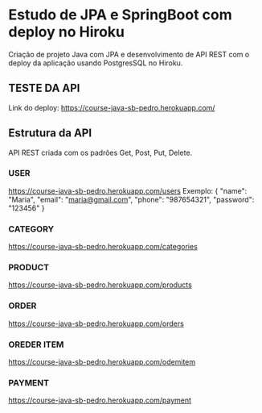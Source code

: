 # Estudo de JPA e SpringBoot com deploy no Hiroku
Criação de projeto Java com JPA e desenvolvimento de API REST com o deploy da aplicação usando PostgresSQL no Hiroku.

## TESTE DA API
Link do deploy: https://course-java-sb-pedro.herokuapp.com/

## Estrutura da API
API REST criada com os padrôes Get, Post, Put, Delete.

### USER
https://course-java-sb-pedro.herokuapp.com/users
Exemplo:
{
	"name": "Maria",
        "email": "maria@gmail.com",
        "phone": "987654321",
        "password": "123456"
}

### CATEGORY
https://course-java-sb-pedro.herokuapp.com/categories
### PRODUCT
https://course-java-sb-pedro.herokuapp.com/products
### ORDER
https://course-java-sb-pedro.herokuapp.com/orders
### OREDER ITEM
https://course-java-sb-pedro.herokuapp.com/odemitem
### PAYMENT
https://course-java-sb-pedro.herokuapp.com/payment
